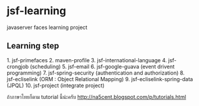 jsf-learning
============

javaserver faces learning project

<h2>Learning step</h2>
1. jsf-primefaces
2. maven-profile
3. jsf-international-language
4. jsf-crongjob (scheduling)
5. jsf-email
6. jsf-google-guava (event drivent programming)
7. jsf-spring-security (authentication and authorization)
8. jsf-ecliselink (ORM : Object Relational Mapping)
9. jsf-ecliselink-spring-data (JPQL)
10. jsf-project (integrate project)


ถ้าภาษาไทยก็ตาม tutorial นี้น่ะครับ
http://na5cent.blogspot.com/p/tutorials.html

